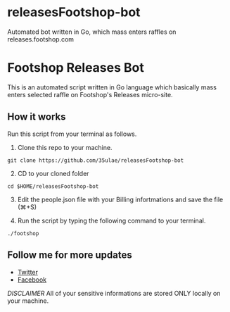 # releasesFootshop-bot
Automated bot written in Go, which mass enters raffles on releases.footshop.com 


# Footshop Releases Bot

This is an automated script written in Go language which basically mass enters selected raffle on Footshop's Releases micro-site.

## How it works

Run this script from your terminal as follows.

1. Clone this repo to your machine.
```
git clone https://github.com/35ulae/releasesFootshop-bot
```
2. CD to your cloned folder
```
cd $HOME/releasesFootshop-bot
```
3. Edit the people.json file with your Billing infortmations and save the file (⌘+S)

4. Run the script by typing the following command to your terminal.
```
./footshop
```

## Follow me for more updates

* [Twitter](https://twitter.com/brokeguysamo)
* [Facebook](https://facebook.com/aezakmi34)

*DISCLAIMER*
All of your sensitive informations are stored ONLY locally on your machine.

